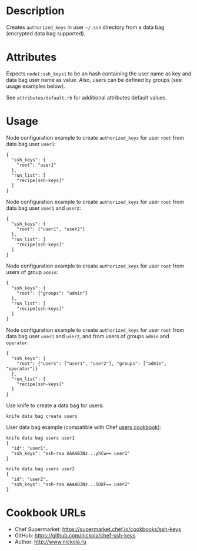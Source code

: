 Description
===========

Creates `authorized_keys` in user `~/.ssh` directory from a data bag (encrypted data bag supported).

Attributes
==========

Expects `node[:ssh_keys]` to be an hash containing the user name as key and data bag user name as value.
Also, users can be defined by groups (see usage examples below).

See `attributes/default.rb` for additional attributes default values.

Usage
=====

Node configuration example to create `authorized_keys` for user `root` from data bag user `user1`:

    {
      "ssh_keys": {
        "root": "user1"
      },
      "run_list": [
        "recipe[ssh-keys]"
      ]
    }

Node configuration example to create `authorized_keys` for user `root` from data bag user `user1` and `user2`:

    {
      "ssh_keys": {
        "root": ["user1", "user2"]
      },
      "run_list": [
        "recipe[ssh-keys]"
      ]
    }

Node configuration example to create `authorized_keys` for user `root` from users of group `admin`:

    {
      "ssh_keys": {
        "root": {"groups": "admin"}
      },
      "run_list": [
        "recipe[ssh-keys]"
      ]
    }

Node configuration example to create `authorized_keys` for user `root` from data bag user `user1` and `user2`, and from users of groups `admin` and `operator`:

    {
      "ssh_keys": {
        "root": {"users": ["user1", "user2"], "groups": ["admin", "operator"]}
      },
      "run_list": [
        "recipe[ssh-keys]"
      ]
    }

Use knife to create a data bag for users:

    knife data bag create users

User data bag example (compatible with Chef [users cookbook](https://github.com/opscode-cookbooks/users)):

    knife data bag users user1
    {
      "id": "user1",
      "ssh_keys": "ssh-rsa AAAAB3Nz...yhCw== user1"
    }

    knife data bag users user2
    {
      "id": "user2",
      "ssh_keys": "ssh-rsa AAAAB3Nz...5D8F== user2"
    }

Cookbook URLs
=============

  - Chef Supermarket: https://supermarket.chef.io/cookbooks/ssh-keys
  - GitHub: https://github.com/nickola/chef-ssh-keys
  - Author: http://www.nickola.ru
